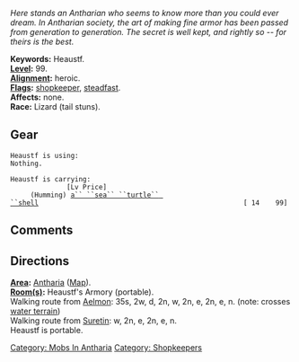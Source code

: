 *Here stands an Antharian who seems to know more than you could ever
dream. In Antharian society, the art of making fine armor has been
passed from generation to generation. The secret is well kept, and
rightly so -- for theirs is the best.*

**Keywords:** Heaustf.  
**[Level](Level.md "wikilink"):** 99.  
**[Alignment](Alignment.md "wikilink"):** heroic.  
**[Flags](:Category:_Mob_Types.md "wikilink"):**
[shopkeeper](:Category:_Shopkeepers.md "wikilink"),
[steadfast](Sentinel_Mobs.md "wikilink").  
**Affects:** none.  
**Race:** Lizard (tail stuns).  

## Gear

`Heaustf is using:`  
`Nothing.`

`Heaustf is carrying:                                                                [Lv Price]`  
`     (Humming) `[`a`` ``sea`` ``turtle`` ``shell`](Sea_Turtle_Shell.md "wikilink")`                                                   [ 14    99]`

## Comments

## Directions

**[Area](:Category:_Areas.md "wikilink"):**
[Antharia](:Category:_Antharia.md "wikilink")
([Map](Antharia_Map.md "wikilink")).  
**[Room(s)](:Category:_Rooms.md "wikilink"):** Heaustf's Armory
(portable).  
Walking route from [Aelmon](Aelmon.md "wikilink"): 35s, 2w, d, 2n, w,
2n, e, 2n, e, n. (note: crosses [water
terrain](Water_Terrain.md "wikilink"))  
Walking route from [Suretin](Suretin.md "wikilink"): w, 2n, e, 2n, e,
n.  
Heaustf is portable.  

[Category: Mobs In Antharia](Category:_Mobs_In_Antharia "wikilink")
[Category: Shopkeepers](Category:_Shopkeepers "wikilink")
